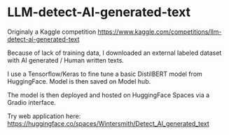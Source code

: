 # LLM-detect-AI-generated-text
Originaly a Kaggle competition https://www.kaggle.com/competitions/llm-detect-ai-generated-text

Because of lack of training data, I downloaded an external labeled dataset with AI generated / Human written texts.

I use a Tensorflow/Keras to fine tune a basic DistilBERT model from HuggingFace. Model is then saved on Model hub.

The model is then deployed and hosted on HuggingFace Spaces via a Gradio interface.

Try web application here:  https://huggingface.co/spaces/Wintersmith/Detect_AI_generated_text
